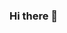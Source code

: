 ### Hi there 👋
<p align="center"
   <img src="https://i.ibb.co/TcmQJsd/Zilla.png" alt="zilla"/>
</p>
<!--
**MJonny4/MJonny4** is a ✨ _special_ ✨ repository because its `README.md` (this file) appears on your GitHub profile.

Here are some ideas to get you started:

- 🔭 I’m currently working on ...
- 🌱 I’m currently learning ...
- 👯 I’m looking to collaborate on ...
- 🤔 I’m looking for help with ...
- 💬 Ask me about ...
- 📫 How to reach me: ...
- 😄 Pronouns: ...
- ⚡ Fun fact: ...
-->
